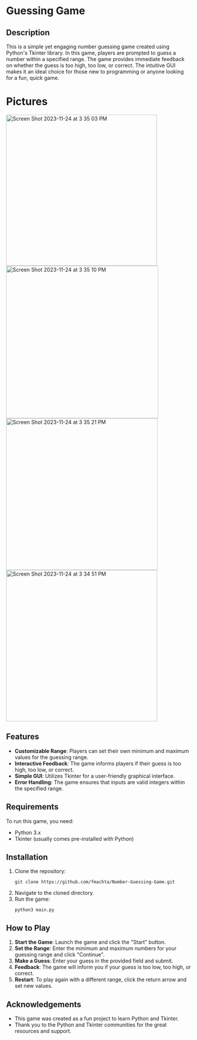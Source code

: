 # Guessing Game

## Description
This is a simple yet engaging number guessing game created using Python's Tkinter library. In this game, players are prompted to guess a number within a specified range. The game provides immediate feedback on whether the guess is too high, too low, or correct. The intuitive GUI makes it an ideal choice for those new to programming or anyone looking for a fun, quick game.

# Pictures

<img width="411" alt="Screen Shot 2023-11-24 at 3 35 03 PM" src="https://github.com/fmachta/Number-Guessing-Game/assets/91919641/b25f66a8-2bd7-4bd6-8ed6-97c054caff39">
<img width="415" alt="Screen Shot 2023-11-24 at 3 35 10 PM" src="https://github.com/fmachta/Number-Guessing-Game/assets/91919641/841fd528-2a13-4482-bc0c-288fd9844e47">
<img width="413" alt="Screen Shot 2023-11-24 at 3 35 21 PM" src="https://github.com/fmachta/Number-Guessing-Game/assets/91919641/49364296-1496-41b6-8179-5da12d61123b">
<img width="412" alt="Screen Shot 2023-11-24 at 3 34 51 PM" src="https://github.com/fmachta/Number-Guessing-Game/assets/91919641/6a086d3d-ad6c-433d-a719-71c4f432efda">

## Features
- **Customizable Range**: Players can set their own minimum and maximum values for the guessing range.
- **Interactive Feedback**: The game informs players if their guess is too high, too low, or correct.
- **Simple GUI**: Utilizes Tkinter for a user-friendly graphical interface.
- **Error Handling**: The game ensures that inputs are valid integers within the specified range.

## Requirements
To run this game, you need:
- Python 3.x
- Tkinter (usually comes pre-installed with Python)

## Installation
1. Clone the repository:
   ```
   git clone https://github.com/fmachta/Number-Guessing-Game.git
   ```
2. Navigate to the cloned directory.
3. Run the game:
   ```
   python3 main.py
   ```

## How to Play
1. **Start the Game**: Launch the game and click the "Start" button.
2. **Set the Range**: Enter the minimum and maximum numbers for your guessing range and click "Continue".
3. **Make a Guess**: Enter your guess in the provided field and submit.
4. **Feedback**: The game will inform you if your guess is too low, too high, or correct.
5. **Restart**: To play again with a different range, click the return arrow and set new values.



## Acknowledgements
- This game was created as a fun project to learn Python and Tkinter.
- Thank you to the Python and Tkinter communities for the great resources and support.
